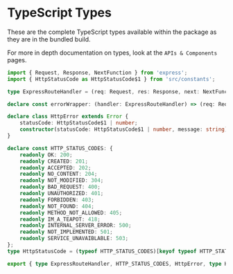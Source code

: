 # TypeScript Types

These are the complete TypeScript types available within the package as they are in the bundled build.

For more in depth documentation on types, look at the `APIs & Components` pages.

<!-- DO NOT REMOVE THE FOLLOWING LINES. -->
<!-- This code block is auto generated when types in the package change. -->

<!-- TYPESCRIPT TYPES -->
```TypeScript
import { Request, Response, NextFunction } from 'express';
import { HttpStatusCode as HttpStatusCode$1 } from 'src/constants';

type ExpressRouteHandler = (req: Request, res: Response, next: NextFunction) => Promise<void | Response<unknown> | undefined>;

declare const errorWrapper: (handler: ExpressRouteHandler) => (req: Request, res: Response, next: NextFunction) => Promise<void>;

declare class HttpError extends Error {
    statusCode: HttpStatusCode$1 | number;
    constructor(statusCode: HttpStatusCode$1 | number, message: string);
}

declare const HTTP_STATUS_CODES: {
    readonly OK: 200;
    readonly CREATED: 201;
    readonly ACCEPTED: 202;
    readonly NO_CONTENT: 204;
    readonly NOT_MODIFIED: 304;
    readonly BAD_REQUEST: 400;
    readonly UNAUTHORIZED: 401;
    readonly FORBIDDEN: 403;
    readonly NOT_FOUND: 404;
    readonly METHOD_NOT_ALLOWED: 405;
    readonly IM_A_TEAPOT: 418;
    readonly INTERNAL_SERVER_ERROR: 500;
    readonly NOT_IMPLEMENTED: 501;
    readonly SERVICE_UNAVAIBLABLE: 503;
};
type HttpStatusCode = (typeof HTTP_STATUS_CODES)[keyof typeof HTTP_STATUS_CODES];

export { type ExpressRouteHandler, HTTP_STATUS_CODES, HttpError, type HttpStatusCode, errorWrapper };
```
